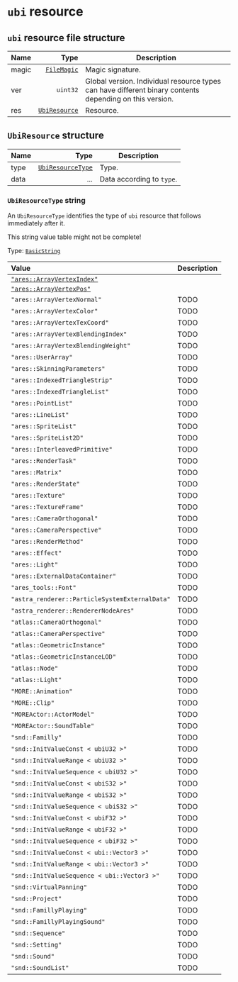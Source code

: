 # `ubi` resource

## `ubi` resource file structure

| Name | Type | Description |
| :-- | --: | --- |
| magic | [`FileMagic`](../base.md#filemagic-string) | Magic signature. |
| ver | `uint32` | Global version. Individual resource types can have different binary contents depending on this version. |
| res | [`UbiResource`](#ubiresource-structure) | Resource. |

## `UbiResource` structure

| Name | Type | Description |
| :-- | --: | --- |
| type | [`UbiResourceType`](#ubiresourcetype-string) | Type. |
| data | ... | Data according to `type`. |

### `UbiResourceType` string

An `UbiResourceType` identifies the type of `ubi` resource that follows immediately after it.

This string value table might not be complete!

Type: [`BasicString`](../base.md#basicstring-structure)

| Value | Description |
| :-- | --- |
| [`"ares::ArrayVertexIndex"`](./ares-arrayvertexindex.md) |  |
| [`"ares::ArrayVertexPos"`](./ares-arrayvertexpos.md) |  |
| `"ares::ArrayVertexNormal"` | TODO |
| `"ares::ArrayVertexColor"` | TODO |
| `"ares::ArrayVertexTexCoord"` | TODO |
| `"ares::ArrayVertexBlendingIndex"` | TODO |
| `"ares::ArrayVertexBlendingWeight"` | TODO |
| `"ares::UserArray"` | TODO |
| `"ares::SkinningParameters"` | TODO |
| `"ares::IndexedTriangleStrip"` | TODO |
| `"ares::IndexedTriangleList"` | TODO |
| `"ares::PointList"` | TODO |
| `"ares::LineList"` | TODO |
| `"ares::SpriteList"` | TODO |
| `"ares::SpriteList2D"` | TODO |
| `"ares::InterleavedPrimitive"` | TODO |
| `"ares::RenderTask"` | TODO |
| `"ares::Matrix"` | TODO |
| `"ares::RenderState"` | TODO |
| `"ares::Texture"` | TODO |
| `"ares::TextureFrame"` | TODO |
| `"ares::CameraOrthogonal"` | TODO |
| `"ares::CameraPerspective"` | TODO |
| `"ares::RenderMethod"` | TODO |
| `"ares::Effect"` | TODO |
| `"ares::Light"` | TODO |
| `"ares::ExternalDataContainer"` | TODO |
| `"ares_tools::Font"` | TODO |
| `"astra_renderer::ParticleSystemExternalData"` | TODO |
| `"astra_renderer::RendererNodeAres"` | TODO |
| `"atlas::CameraOrthogonal"` | TODO |
| `"atlas::CameraPerspective"` | TODO |
| `"atlas::GeometricInstance"` | TODO |
| `"atlas::GeometricInstanceLOD"` | TODO |
| `"atlas::Node"` | TODO |
| `"atlas::Light"` | TODO |
| `"MORE::Animation"` | TODO |
| `"MORE::Clip"` | TODO |
| `"MOREActor::ActorModel"` | TODO |
| `"MOREActor::SoundTable"` | TODO |
| `"snd::Familly"` | TODO |
| `"snd::InitValueConst < ubiU32 >"` | TODO |
| `"snd::InitValueRange < ubiU32 >"` | TODO |
| `"snd::InitValueSequence < ubiU32 >"` | TODO |
| `"snd::InitValueConst < ubiS32 >"` | TODO |
| `"snd::InitValueRange < ubiS32 >"` | TODO |
| `"snd::InitValueSequence < ubiS32 >"` | TODO |
| `"snd::InitValueConst < ubiF32 >"` | TODO |
| `"snd::InitValueRange < ubiF32 >"` | TODO |
| `"snd::InitValueSequence < ubiF32 >"` | TODO |
| `"snd::InitValueConst < ubi::Vector3 >"` | TODO |
| `"snd::InitValueRange < ubi::Vector3 >"` | TODO |
| `"snd::InitValueSequence < ubi::Vector3 >"` | TODO |
| `"snd::VirtualPanning"` | TODO |
| `"snd::Project"` | TODO |
| `"snd::FamillyPlaying"` | TODO |
| `"snd::FamillyPlayingSound"` | TODO |
| `"snd::Sequence"` | TODO |
| `"snd::Setting"` | TODO |
| `"snd::Sound"` | TODO |
| `"snd::SoundList"` | TODO |
